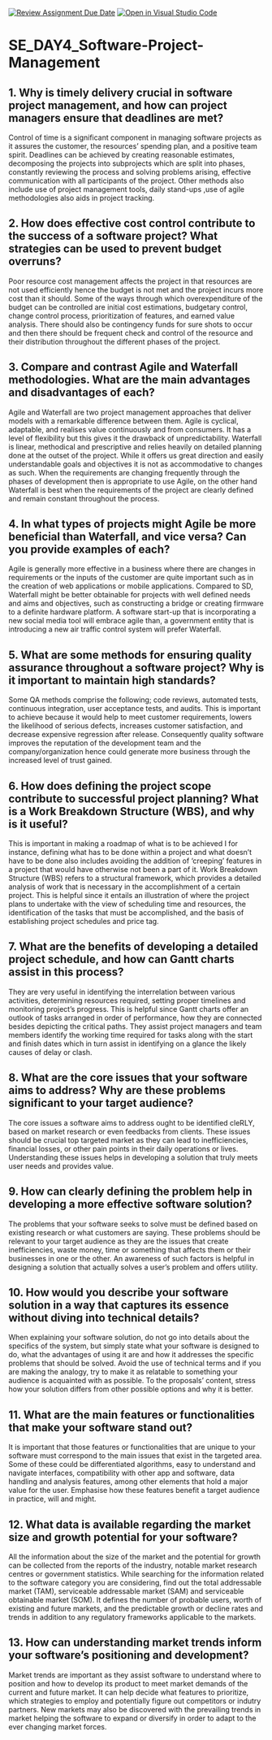 [![Review Assignment Due Date](https://classroom.github.com/assets/deadline-readme-button-22041afd0340ce965d47ae6ef1cefeee28c7c493a6346c4f15d667ab976d596c.svg)](https://classroom.github.com/a/9pw6JKcu)
[![Open in Visual Studio Code](https://classroom.github.com/assets/open-in-vscode-2e0aaae1b6195c2367325f4f02e2d04e9abb55f0b24a779b69b11b9e10269abc.svg)](https://classroom.github.com/online_ide?assignment_repo_id=15694767&assignment_repo_type=AssignmentRepo)
# SE_DAY4_Software-Project-Management
## 1. Why is timely delivery crucial in software project management, and how can project managers ensure that deadlines are met?
Control of time is a significant component in managing software projects as it assures the customer, the resources’ spending plan, and a positive team spirit. Deadlines can be achieved by creating reasonable estimates, decomposing the projects into subprojects which are split into phases, constantly reviewing the process and solving problems arising, effective communication with all participants of the project. Other methods also include use of project management tools, daily stand-ups ,use of agile methodologies also aids in project tracking.

## 2. How does effective cost control contribute to the success of a software project? What strategies can be used to prevent budget overruns?
Poor resource cost management affects the project in that resources are not used efficiently hence the budget is not met and the project incurs more cost than it should. Some of the ways through which overexpenditure of the budget can be controlled are initial cost estimations, budgetary control, change control process, prioritization of features, and earned value analysis. There should also be contingency funds for sure shots to occur and then there should be frequent check and control of the resource and their distribution throughout the different phases of the project.

## 3. Compare and contrast Agile and Waterfall methodologies. What are the main advantages and disadvantages of each?
Agile and Waterfall are two project management approaches that deliver models with a remarkable difference between them. Agile is cyclical, adaptable, and realises value continuously and from consumers. It has a level of flexibility but this gives it the drawback of unpredictability. Waterfall is linear, methodical and prescriptive and relies heavily on detailed planning done at the outset of the project. While it offers us great direction and easily understandable goals and objectives it is not as accommodative to changes as such. When the requirements are changing frequently through the phases of development then is appropriate to use Agile, on the other hand Waterfall is best when the requirements of the project are clearly defined and remain constant throughout the process.

## 4. In what types of projects might Agile be more beneficial than Waterfall, and vice versa? Can you provide examples of each?
Agile is generally more effective in a business where there are changes in requirements or the inputs of the customer are quite important such as in the creation of web applications or mobile applications. Compared to SD, Waterfall might be better obtainable for projects with well defined needs and aims and objectives, such as constructing a bridge or creating firmware to a definite hardware platform. A software start-up that is incorporating a new social media tool will embrace agile than, a government entity that is introducing a new air traffic control system will prefer Waterfall.

## 5. What are some methods for ensuring quality assurance throughout a software project? Why is it important to maintain high standards?
Some QA methods comprise the following; code reviews, automated tests, continuous integration, user acceptance tests, and audits. This is important to achieve because it would help to meet customer requirements, lowers the likelihood of serious defects, increases customer satisfaction, and decrease expensive regression after release. Consequently quality software improves the reputation of the development team and the company/organization hence could generate more business through the increased level of trust gained.

## 6. How does defining the project scope contribute to successful project planning? What is a Work Breakdown Structure (WBS), and why is it useful?
This is important in making a roadmap of what is to be achieved I for instance, defining what has to be done within a project and what doesn’t have to be done also includes avoiding the addition of ‘creeping’ features in a project that would have otherwise not been a part of it. Work Breakdown Structure (WBS) refers to a structural framework, which provides a detailed analysis of work that is necessary in the accomplishment of a certain project. This is helpful since it entails an illustration of where the project plans to undertake with the view of scheduling time and resources, the identification of the tasks that must be accomplished, and the basis of establishing project schedules and price tag.

## 7. What are the benefits of developing a detailed project schedule, and how can Gantt charts assist in this process?
They are very useful in identifying the interrelation between various activities, determining resources required, setting proper timelines and monitoring project’s progress. This is helpful since Gantt charts offer an outlook of tasks arranged in order of performance, how they are connected besides depicting the critical paths. They assist project managers and team members identify the working time required for tasks along with the start and finish dates which in turn assist in identifying on a glance the likely causes of delay or clash.

## 8. What are the core issues that your software aims to address? Why are these problems significant to your target audience?
The core issues a software aims to address ought to be identified cleRLY, based on market research or even feedbacks from clients. These issues should be crucial top targeted market as they can lead to inefficiencies, financial losses, or other pain points in their daily operations or lives. Understanding these issues helps in developing a solution that truly meets user needs and provides value.

## 9. How can clearly defining the problem help in developing a more effective software solution?
The problems that your software seeks to solve must be defined based on existing research or what customers are saying. These problems should be relevant to your target audience as they are the issues that create inefficiencies, waste money, time or something that affects them or their businesses in one or the other. An awareness of such factors is helpful in designing a solution that actually solves a user’s problem and offers utility.

## 10. How would you describe your software solution in a way that captures its essence without diving into technical details?
When explaining your software solution, do not go into details about the specifics of the system, but simply state what your software is designed to do, what the advantages of using it are and how it addresses the specific problems that should be solved. Avoid the use of technical terms and if you are making the analogy, try to make it as relatable to something your audience is acquainted with as possible. To the proposals’ content, stress how your solution differs from other possible options and why it is better.

## 11. What are the main features or functionalities that make your software stand out?
It is important that those features or functionalities that are unique to your software must correspond to the main issues that exist in the targeted area. Some of these could be differentiated algorithms, easy to understand and navigate interfaces, compatibility with other app and software, data handling and analysis features, among other elements that hold a major value for the user. Emphasise how these features benefit a target audience in practice, will and might.

## 12. What data is available regarding the market size and growth potential for your software?
All the information about the size of the market and the potential for growth can be collected from the reports of the industry, notable market research centres or government statistics. While searching for the information related to the software category you are considering, find out the total addressable market (TAM), serviceable addressable market (SAM) and serviceable obtainable market (SOM). It defines the number of probable users, worth of existing and future markets, and the predictable growth or decline rates and trends in addition to any regulatory frameworks applicable to the markets.

## 13. How can understanding market trends inform your software’s positioning and development?
Market trends are important as they assist software to understand where to position and how to develop its product to meet market demands of the current and future market. It can help decide what features to prioritize, which strategies to employ and potentially figure out competitors or indutry partners. New markets may also be discovered with the prevailing trends in market helping the software to expand or diversify in order to adapt to the ever changing market forces.

